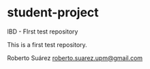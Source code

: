 # student-project

IBD - FIrst test repository

This is a first test repository.

Roberto Suárez <roberto.suarez.upm@gmail.com>
